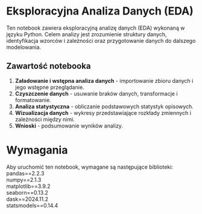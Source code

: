 # Eksploracyjna Analiza Danych (EDA)

Ten notebook zawiera eksploracyjną analizę danych (EDA) wykonaną w języku Python. 
Celem analizy jest zrozumienie struktury danych, identyfikacja wzorców i zależności oraz przygotowanie danych do dalszego modelowania.

## Zawartość notebooka

1. **Załadowanie i wstępna analiza danych** - importowanie zbioru danych i jego wstępne przeglądanie.
2. **Czyszczenie danych** - usuwanie braków danych, transformacje i formatowanie.
3. **Analiza statystyczna** - obliczanie podstawowych statystyk opisowych.
4. **Wizualizacja danych** - wykresy przedstawiające rozkłady zmiennych i zależności między nimi.
5. **Wnioski** - podsumowanie wyników analizy.

# Wymagania

Aby uruchomić ten notebook, wymagane są następujące biblioteki:  
pandas==2.2.3  
numpy==2.1.3  
matplotlib==3.9.2  
seaborn==0.13.2  
dask==2024.11.2  
statsmodels==0.14.4  
